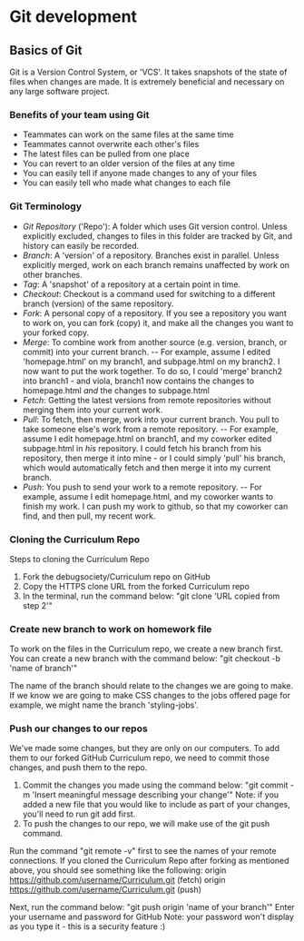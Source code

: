 # Git development

## Basics of Git
Git is a Version Control System, or 'VCS'. It takes snapshots of the state of files when changes are made. It is extremely beneficial and necessary on any large software project.

### Benefits of your team using Git
- Teammates can work on the same files at the same time
- Teammates cannot overwrite each other's files
- The latest files can be pulled from one place
- You can revert to an older version of the files at any time
- You can easily tell if anyone made changes to any of your files
- You can easily tell who made what changes to each file

### Git Terminology
- *Git Repository* ('Repo'): A folder which uses Git version control. Unless explicitly excluded, changes to files in this folder are tracked by Git, and history can easily be recorded.
- *Branch*: A 'version' of a repository. Branches exist in parallel. Unless explicitly merged, work on each branch remains unaffected by work on other branches.
- *Tag*: A 'snapshot' of a repository at a certain point in time.
- *Checkout*: Checkout is a command used for switching to a different branch (version) of the same repository.
- *Fork*: A personal copy of a repository. If you see a repository you want to work on, you can fork (copy) it, and make all the changes you want to your forked copy.
- *Merge*: To combine work from another source (e.g. version, branch, or commit) into your current branch.
-- For example, assume I edited 'homepage.html' on my branch1, and subpage.html on my branch2. I now want to put the work together. To do so, I could 'merge' branch2 into branch1 - and viola, branch1 now contains the changes to homepage.html *and* the changes to subpage.html
- *Fetch*: Getting the latest versions from remote repositories without merging them into your current work.
- *Pull*: To fetch, then merge, work into your current branch. You pull to take someone else's work from a remote repository.
-- For example, assume I edit homepage.html on branch1, and my coworker edited subpage.html in *his* repository. I could fetch his branch from his repository, then merge it into mine - or I could simply 'pull' his branch, which would automatically fetch and then merge it into my current branch.
- *Push*: You push to send your work to a remote repository.
-- For example, assume I edit homepage.html, and my coworker wants to finish my work. I can push my work to github, so that my coworker can find, and then pull, my recent work.

### Cloning the Curriculum Repo
Steps to cloning the Curriculum Repo
1. Fork the debugsociety/Curriculum repo on GitHub
2. Copy the HTTPS clone URL from the forked Curriculum repo
3. In the terminal, run the command below:
"git clone 'URL copied from step 2'"

### Create new branch to work on homework file
To work on the files in the Curriculum repo, we create a new branch first.
You can create a new branch with the command below:
"git checkout -b 'name of branch'"

The name of the branch should relate to the changes we are going to make.
If we know we are going to make CSS changes to the jobs offered page for 
example, we might name the branch 'styling-jobs'.

### Push our changes to our repos
We've made some changes, but they are only on our computers. To add them to
our forked GitHub Curriculum repo, we need to commit those changes, and push
them to the repo.
1. Commit the changes you made using the command below:
"git commit -m 'Insert meaningful message describing your change'"
Note: if you added a new file that you would like to include as part of your 
changes, you'll need to run git add first.
2. To push the changes to our repo, we will make use of the git push command.

Run the command "git remote -v" first to see the names of your remote connections. 
If you cloned the Curriculum Repo after forking as mentioned above, you should see 
something like the following:
origin https://github.com/username/Curriculum.git (fetch)
origin https://github.com/username/Curriculum.git (push)

Next, run the command below:
"git push origin 'name of your branch'"
Enter your username and password for GitHub
Note: your password won't display as you type it - this is a security feature :)
